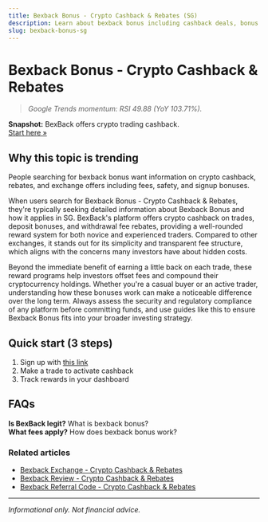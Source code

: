 ```yaml
---
title: Bexback Bonus - Crypto Cashback & Rebates (SG)
description: Learn about bexback bonus including cashback deals, bonus offers, and how to maximize your crypto rewards.
slug: bexback-bonus-sg
---
```


# Bexback Bonus - Crypto Cashback & Rebates

> _Google Trends momentum: RSI 49.88 (YoY 103.71%)._

**Snapshot:** BexBack offers crypto trading cashback.  
[Start here »](https://link.bexback.com/vfPttJ)

## Why this topic is trending

People searching for bexback bonus want information on crypto cashback, rebates, and exchange offers including fees, safety, and signup bonuses.

When users search for Bexback Bonus - Crypto Cashback & Rebates, they're typically seeking detailed information about Bexback Bonus and how it applies in SG. BexBack's platform offers crypto cashback on trades, deposit bonuses, and withdrawal fee rebates, providing a well-rounded reward system for both novice and experienced traders. Compared to other exchanges, it stands out for its simplicity and transparent fee structure, which aligns with the concerns many investors have about hidden costs.

Beyond the immediate benefit of earning a little back on each trade, these reward programs help investors offset fees and compound their cryptocurrency holdings. Whether you're a casual buyer or an active trader, understanding how these bonuses work can make a noticeable difference over the long term. Always assess the security and regulatory compliance of any platform before committing funds, and use guides like this to ensure Bexback Bonus fits into your broader investing strategy.

## Quick start (3 steps)

1) Sign up with [this link](https://link.bexback.com/vfPttJ)  
2) Make a trade to activate cashback  
3) Track rewards in your dashboard

## FAQs

**Is BexBack legit?** What is bexback bonus?  
**What fees apply?** How does bexback bonus work?



### Related articles

- [Bexback Exchange - Crypto Cashback & Rebates](/content/pages/bexback-exchange.md)
- [Bexback Review - Crypto Cashback & Rebates](/content/pages/bexback-review.md)
- [Bexback Referral Code - Crypto Cashback & Rebates](/content/pages/bexback-referral-code.md)

---

_Informational only. Not financial advice._
